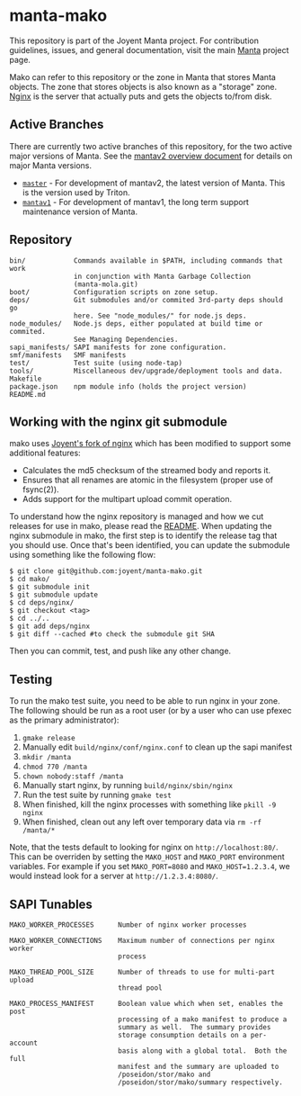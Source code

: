 <!--
    This Source Code Form is subject to the terms of the Mozilla Public
    License, v. 2.0. If a copy of the MPL was not distributed with this
    file, You can obtain one at http://mozilla.org/MPL/2.0/.
-->

<!--
    Copyright 2020 Joyent, Inc.
-->

# manta-mako

This repository is part of the Joyent Manta project.  For contribution
guidelines, issues, and general documentation, visit the main
[Manta](http://github.com/joyent/manta) project page.

Mako can refer to this repository or the zone in Manta that stores Manta
objects.  The zone that stores objects is also known as a "storage" zone.
[Nginx](http://nginx.org/) is the server that actually puts and gets the objects
to/from disk.

## Active Branches

There are currently two active branches of this repository, for the two
active major versions of Manta. See the [mantav2 overview
document](https://github.com/joyent/manta/blob/master/docs/mantav2.md) for
details on major Manta versions.

- [`master`](../../tree/master/) - For development of mantav2, the latest
  version of Manta. This is the version used by Triton.
- [`mantav1`](../../tree/mantav1/) - For development of mantav1, the long
  term support maintenance version of Manta.

## Repository

    bin/            Commands available in $PATH, including commands that work
                    in conjunction with Manta Garbage Collection
                    (manta-mola.git)
    boot/           Configuration scripts on zone setup.
    deps/           Git submodules and/or commited 3rd-party deps should go
                    here. See "node_modules/" for node.js deps.
    node_modules/   Node.js deps, either populated at build time or commited.
                    See Managing Dependencies.
    sapi_manifests/ SAPI manifests for zone configuration.
    smf/manifests   SMF manifests
    test/           Test suite (using node-tap)
    tools/          Miscellaneous dev/upgrade/deployment tools and data.
    Makefile
    package.json    npm module info (holds the project version)
    README.md

## Working with the nginx git submodule

mako uses [Joyent's fork of nginx](https://github.com/joyent/nginx)
which has been modified to support some additional features:

* Calculates the md5 checksum of the streamed body and reports it.
* Ensures that all renames are atomic in the filesystem (proper use of
  fsync(2)).
* Adds support for the multipart upload commit operation.

To understand how the nginx repository is managed and how we cut
releases for use in mako, please read the
[README](https://github.com/joyent/nginx).  When updating the nginx
submodule in mako, the first step is to identify the release tag that
you should use. Once that's been identified, you can update the
submodule using something like the following flow:

```
$ git clone git@github.com:joyent/manta-mako.git
$ cd mako/
$ git submodule init
$ git submodule update
$ cd deps/nginx/
$ git checkout <tag>
$ cd ../..
$ git add deps/nginx
$ git diff --cached #to check the submodule git SHA
```

Then you can commit, test, and push like any other change.

## Testing

To run the mako test suite, you need to be able to run nginx in your
zone. The following should be run as a root user (or by a user who can
use pfexec as the primary administrator):

1. `gmake release`
2. Manually edit `build/nginx/conf/nginx.conf` to clean up the sapi manifest
2. `mkdir /manta`
3. `chmod 770 /manta`
4. `chown nobody:staff /manta`
5. Manually start nginx, by running `build/nginx/sbin/nginx`
6. Run the test suite by running `gmake test`
7. When finished, kill the nginx processes with something like `pkill -9 nginx`
8. When finished, clean out any left over temporary data via `rm -rf /manta/*`

Note, that the tests default to looking for nginx on
`http://localhost:80/`. This can be overriden by setting the `MAKO_HOST`
and `MAKO_PORT` environment variables. For example if you set
`MAKO_PORT=8080` and `MAKO_HOST=1.2.3.4`, we would instead look for a
server at `http://1.2.3.4:8080/`.

## SAPI Tunables

    MAKO_WORKER_PROCESSES      Number of nginx worker processes

    MAKO_WORKER_CONNECTIONS    Maximum number of connections per nginx worker
                               process

    MAKO_THREAD_POOL_SIZE      Number of threads to use for multi-part upload
                               thread pool

    MAKO_PROCESS_MANIFEST      Boolean value which when set, enables the post
                               processing of a mako manifest to produce a
                               summary as well.  The summary provides
                               storage consumption details on a per-account
                               basis along with a global total.  Both the full
                               manifest and the summary are uploaded to
                               /poseidon/stor/mako and
                               /poseidon/stor/mako/summary respectively.
